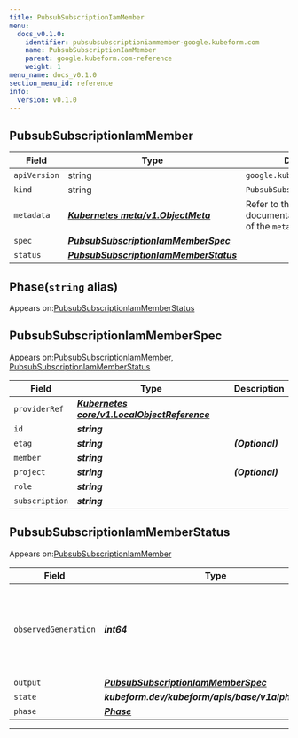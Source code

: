 ```yaml
---
title: PubsubSubscriptionIamMember
menu:
  docs_v0.1.0:
    identifier: pubsubsubscriptioniammember-google.kubeform.com
    name: PubsubSubscriptionIamMember
    parent: google.kubeform.com-reference
    weight: 1
menu_name: docs_v0.1.0
section_menu_id: reference
info:
  version: v0.1.0
---
```


## PubsubSubscriptionIamMember
| Field | Type | Description |
| ------ | ----- | ----------- |
| `apiVersion` | string | `google.kubeform.com/v1alpha1` |
|    `kind` | string | `PubsubSubscriptionIamMember` |
| `metadata` | ***[Kubernetes meta/v1.ObjectMeta](https://kubernetes.io/docs/reference/generated/kubernetes-api/v1.13/#objectmeta-v1-meta)***|Refer to the Kubernetes API documentation for the fields of the `metadata` field.|
| `spec` | ***[PubsubSubscriptionIamMemberSpec](#pubsubsubscriptioniammemberspec)***||
| `status` | ***[PubsubSubscriptionIamMemberStatus](#pubsubsubscriptioniammemberstatus)***||
## Phase(`string` alias)

Appears on:[PubsubSubscriptionIamMemberStatus](#pubsubsubscriptioniammemberstatus)

## PubsubSubscriptionIamMemberSpec

Appears on:[PubsubSubscriptionIamMember](#pubsubsubscriptioniammember), [PubsubSubscriptionIamMemberStatus](#pubsubsubscriptioniammemberstatus)

| Field | Type | Description |
| ------ | ----- | ----------- |
| `providerRef` | ***[Kubernetes core/v1.LocalObjectReference](https://kubernetes.io/docs/reference/generated/kubernetes-api/v1.13/#localobjectreference-v1-core)***||
| `id` | ***string***||
| `etag` | ***string***| ***(Optional)*** |
| `member` | ***string***||
| `project` | ***string***| ***(Optional)*** |
| `role` | ***string***||
| `subscription` | ***string***||
## PubsubSubscriptionIamMemberStatus

Appears on:[PubsubSubscriptionIamMember](#pubsubsubscriptioniammember)

| Field | Type | Description |
| ------ | ----- | ----------- |
| `observedGeneration` | ***int64***| ***(Optional)*** Resource generation, which is updated on mutation by the API Server.|
| `output` | ***[PubsubSubscriptionIamMemberSpec](#pubsubsubscriptioniammemberspec)***| ***(Optional)*** |
| `state` | ***kubeform.dev/kubeform/apis/base/v1alpha1.State***| ***(Optional)*** |
| `phase` | ***[Phase](#phase)***| ***(Optional)*** |
---
